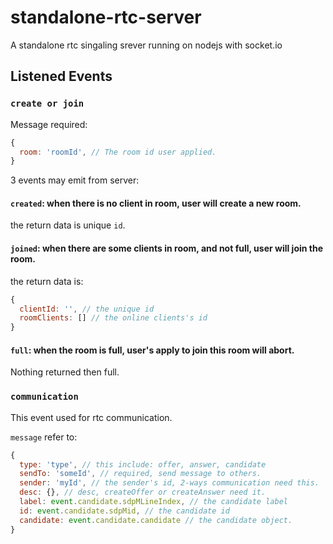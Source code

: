 # standalone-rtc-server

A standalone rtc singaling srever running on nodejs with socket.io

## Listened Events

### `create or join`

Message required:
```javascript
{
  room: 'roomId', // The room id user applied.
}
```

3 events may emit from server:

#### `created`: when there is no client in room, user will create a new room.

the return data is unique `id`.

#### `joined`: when there are some clients in room, and not full, user will join the room.

the return data is:
```javascript
{
  clientId: '', // the unique id
  roomClients: [] // the online clients's id
}
```

#### `full`: when the room is full, user's apply to join this room will abort.

Nothing returned then full.

### `communication`

This event used for rtc communication.

`message` refer to:
```javascript
{
  type: 'type', // this include: offer, answer, candidate
  sendTo: 'someId', // required, send message to others.
  sender: 'myId', // the sender's id, 2-ways communication need this.
  desc: {}, // desc, createOffer or createAnswer need it.
  label: event.candidate.sdpMLineIndex, // the candidate label
  id: event.candidate.sdpMid, // the candidate id
  candidate: event.candidate.candidate // the candidate object.
}
```
